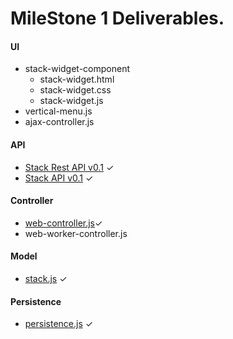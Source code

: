 # MileStone 1 Deliverables.


#### UI
- stack-widget-component
  - stack-widget.html
  - stack-widget.css
  - stack-widget.js
- vertical-menu.js
- ajax-controller.js

#### API
- [Stack Rest API v0.1](https://github.com/RajeshPatkarInstitute/Stack-Widget/blob/main/docs/Controller/Stack-Rest-API.md) ✓
- [Stack API v0.1](https://github.com/RajeshPatkarInstitute/Stack-Widget/blob/main/docs/Model/Stack-API.md) ✓

#### Controller
- [web-controller.js](https://github.com/RajeshPatkarInstitute/Stack-Widget/blob/main/staas/web-controller.js)✓
- web-worker-controller.js

#### Model
- [stack.js](https://github.com/RajeshPatkarInstitute/Stack-Widget/blob/main/staas/stack.js) ✓

#### Persistence
- [persistence.js](https://github.com/RajeshPatkarInstitute/Stack-Widget/blob/main/staas/persistence.js) ✓
